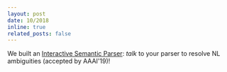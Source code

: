 ```yaml
---
layout: post
date: 10/2018
inline: true
related_posts: false
---
```

We built an <a href="paper/aaai2019-interactive-semantic-main.pdf">Interactive Semantic Parser</a>: <i>talk</i> to your parser to resolve NL ambiguities (accepted by AAAI'19)!
